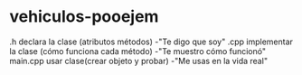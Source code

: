 # vehiculos-pooejem
.h declara la clase (atributos métodos)
-"Te digo que soy"
.cpp implementar la clase (cómo funciona cada método)
-"Te muestro cómo funcionó"
main.cpp usar clase(crear objeto y probar)
-"Me usas en la vida real"

